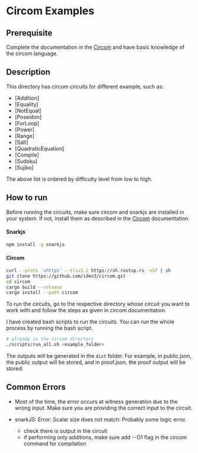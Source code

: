 # Circom Examples

## Prerequisite

Complete the documentation in the [Circom](https://docs.circom.io/) and have basic knowledge of the circom language.

## Description

This directory has circom circuits for different example, such as:
- [Addition]
- [Equality]
- [NotEqual]
- [Poseidon]
- [ForLoop]
- [Power]
- [Range]
- [Salt]
- [QuadraticEquation]
- [Compile]
- [Sudoku]
- [Sujiko]

The above list is ordered by difficulty level from low to high.

## How to run

Before running the circuits, make sure circom and snarkjs are installed in your system. If not, install them as described in the [Circom](https://docs.circom.io/) documentation.

#### Snarkjs

```bash
npm install -g snarkjs
```

#### Circom

```bash
curl --proto '=https' --tlsv1.2 https://sh.rustup.rs -sSf | sh
git clone https://github.com/iden3/circom.git
cd circom
cargo build --release
cargo install --path circom
```

To run the circuits, go to the respective directory whose circuit you want to work with and follow the steps as given in circom documentation.

I have created bash scripts to run the circuits. You can run the whole process by running the bash script.

```bash
# already in the circom directory
./scripts/run_all.sh <example_folder>
```

The outputs will be generated in the `dist` folder. For example, in public.json, the public output will be stored, and in proof.json, the proof output will be stored.

## Common Errors

- Most of the time, the error occurs at witness generation due to the wrong input. Make sure you are providing the correct input to the circuit.

- snarkJS: Error: Scalar size does not match: Probably some logic error.
    - check there is output in the circuit
    - if performing only additions, make sure add --O1 flag in the circom command for compilation
